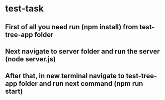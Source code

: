 # test-task

## First of all you need run (npm install) from test-tree-app folder

## Next navigate to server folder and run the server (node server.js)

## After that, in new terminal navigate to test-tree-app folder and run next command (npm run start)
